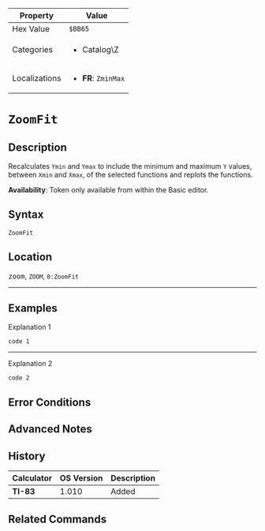 | Property      | Value |
|---------------|-------|
| Hex Value     | `$BB65`|
| Categories    | <ul><li>Catalog\Z</li></ul> |
| Localizations | <ul><li><b>FR</b>: `ZminMax`</li></ul> |

# `ZoomFit`

## Description
Recalculates `Ymin` and `Ymax` to include the minimum and maximum `Y` values, between `Xmin` and `Xmax`, of the selected functions and replots the functions.


<b>Availability</b>: Token only available from within the Basic editor.

## Syntax
`ZoomFit`

## Location
<kbd>zoom</kbd>, `ZOOM`, `0:ZoomFit`
<hr>

## Examples

Explanation 1
```ti-basic
code 1
```
---
Explanation 2
```ti-basic
code 2
```

## Error Conditions


## Advanced Notes


## History
| Calculator | OS Version | Description |
|------------|------------|-------------|
| <b>TI-83</b> | 1.010 | Added

## Related Commands

    